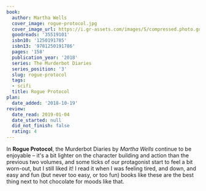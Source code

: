 ```yaml
---
book:
  author: Martha Wells
  cover_image: rogue-protocol.jpg
  cover_image_url: https://i.gr-assets.com/images/S/compressed.photo.goodreads.com/books/1506001607l/35519101._SX98_.jpg
  goodreads: '35519101'
  isbn10: '1250191785'
  isbn13: '9781250191786'
  pages: '158'
  publication_year: '2018'
  series: The Murderbot Diaries
  series_position: '3'
  slug: rogue-protocol
  tags:
  - scifi
  title: Rogue Protocol
plan:
  date_added: '2018-10-19'
review:
  date_read: 2019-01-04
  date_started: null
  did_not_finish: false
  rating: 4
---
```


In **Rogue Protocol**, the Murderbot Diaries by *Martha Wells* continue to be enjoyable – it's a bit lighter on the character building and action than the previous two volumes, and some ticks of our protagonist start to feel a bit worn-out, but I still liked it! I read it when I was feeling tired, and down, and easy and fun (but never too easy, or too fun) books like these are the best thing next to hot chocolate for moods like that.
